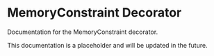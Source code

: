 # MemoryConstraint Decorator

Documentation for the MemoryConstraint decorator.

This documentation is a placeholder and will be updated in the future.
